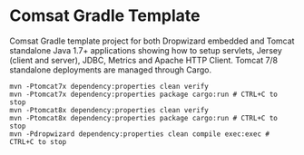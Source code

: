 # Comsat Gradle Template

Comsat Gradle template project for both Dropwizard embedded and Tomcat standalone Java 1.7+ applications showing how to setup servlets, Jersey (client and server), JDBC, Metrics and Apache HTTP Client. Tomcat 7/8 standalone deployments are managed through Cargo.

```
mvn -Ptomcat7x dependency:properties clean verify
mvn -Ptomcat7x dependency:properties package cargo:run # CTRL+C to stop
mvn -Ptomcat8x dependency:properties clean verify
mvn -Ptomcat8x dependency:properties package cargo:run # CTRL+C to stop
mvn -Pdropwizard dependency:properties clean compile exec:exec # CTRL+C to stop
```

